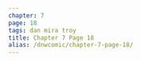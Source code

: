 ```yaml
---
chapter: 7
page: 18
tags: dan mira troy
title: Chapter 7 Page 18
alias: /dnwcomic/chapter-7-page-18/
---
```

